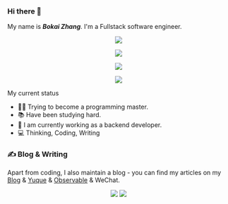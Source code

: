 ### Hi there 👋


My name is ***Bokai Zhang***. I'm a Fullstack software engineer. 
<p align="center">
  <a href="https://skillicons.dev">
    <img src="https://skillicons.dev/icons?i=go" />
  </a>
</p>
<p align="center">
  <a href="https://skillicons.dev">
    <img src="https://skillicons.dev/icons?i=js,react,vue,flutter,tailwind" />
  </a>
</p>
<p align="center">
  <a href="https://skillicons.dev">
    <img src="https://skillicons.dev/icons?i=mysql,mongo" />
  </a>
</p>
<p align="center">
  <a href="https://skillicons.dev">
    <img src="https://skillicons.dev/icons?i=docker" />
  </a>
</p>

 My current status
- :man_scientist: Trying to become a programming master.
- :books: Have been studying hard.
- :thinking: I am currently working as a backend developer.
- :computer: Thinking, Coding, Writing

### &#x270d; Blog & Writing

Apart from coding, I also maintain a blog - you can find my articles on my [Blog](https://zhangbokai614.github.io) & [Yuque](https://www.yuque.com/pluto-) & [Observable](https://observablehq.com/@zhangbokai614?tab=profile&type=collections) & WeChat.

<p align="center">
  <img src="https://github.com/Zhangbokai614/Zhangbokai614/assets/64344118/1dcd1777-718b-4cc9-bf30-3e2fc31ffdb0" />
  <img src="https://github.com/Zhangbokai614/Zhangbokai614/assets/64344118/a2e0dd99-e907-4d41-be86-3d4b39e4323f" />
</p>

